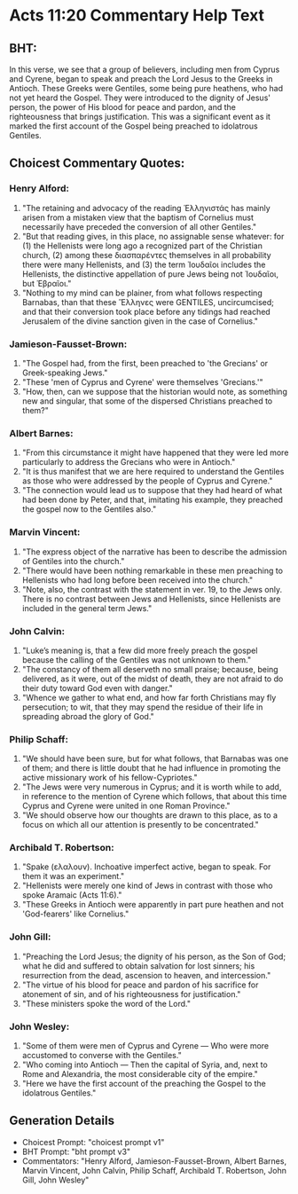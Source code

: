 # Acts 11:20 Commentary Help Text

## BHT:
In this verse, we see that a group of believers, including men from Cyprus and Cyrene, began to speak and preach the Lord Jesus to the Greeks in Antioch. These Greeks were Gentiles, some being pure heathens, who had not yet heard the Gospel. They were introduced to the dignity of Jesus' person, the power of His blood for peace and pardon, and the righteousness that brings justification. This was a significant event as it marked the first account of the Gospel being preached to idolatrous Gentiles.

## Choicest Commentary Quotes:
### Henry Alford:
1. "The retaining and advocacy of the reading Ἑλληνιστάς has mainly arisen from a mistaken view that the baptism of Cornelius must necessarily have preceded the conversion of all other Gentiles."
2. "But that reading gives, in this place, no assignable sense whatever: for (1) the Hellenists were long ago a recognized part of the Christian church, (2) among these διασπαρέντες themselves in all probability there were many Hellenists, and (3) the term Ἰουδαῖοι includes the Hellenists, the distinctive appellation of pure Jews being not Ἰουδαῖοι, but Ἑβραῖοι."
3. "Nothing to my mind can be plainer, from what follows respecting Barnabas, than that these Ἕλληνες were GENTILES, uncircumcised; and that their conversion took place before any tidings had reached Jerusalem of the divine sanction given in the case of Cornelius."

### Jamieson-Fausset-Brown:
1. "The Gospel had, from the first, been preached to 'the Grecians' or Greek-speaking Jews."
2. "These 'men of Cyprus and Cyrene' were themselves 'Grecians.'"
3. "How, then, can we suppose that the historian would note, as something new and singular, that some of the dispersed Christians preached to them?"

### Albert Barnes:
1. "From this circumstance it might have happened that they were led more particularly to address the Grecians who were in Antioch."
2. "It is thus manifest that we are here required to understand the Gentiles as those who were addressed by the people of Cyprus and Cyrene."
3. "The connection would lead us to suppose that they had heard of what had been done by Peter, and that, imitating his example, they preached the gospel now to the Gentiles also."

### Marvin Vincent:
1. "The express object of the narrative has been to describe the admission of Gentiles into the church."
2. "There would have been nothing remarkable in these men preaching to Hellenists who had long before been received into the church."
3. "Note, also, the contrast with the statement in ver. 19, to the Jews only. There is no contrast between Jews and Hellenists, since Hellenists are included in the general term Jews."

### John Calvin:
1. "Luke’s meaning is, that a few did more freely preach the gospel because the calling of the Gentiles was not unknown to them."
2. "The constancy of them all deserveth no small praise; because, being delivered, as it were, out of the midst of death, they are not afraid to do their duty toward God even with danger."
3. "Whence we gather to what end, and how far forth Christians may fly persecution; to wit, that they may spend the residue of their life in spreading abroad the glory of God."

### Philip Schaff:
1. "We should have been sure, but for what follows, that Barnabas was one of them; and there is little doubt that he had influence in promoting the active missionary work of his fellow-Cypriotes." 
2. "The Jews were very numerous in Cyprus; and it is worth while to add, in reference to the mention of Cyrene which follows, that about this time Cyprus and Cyrene were united in one Roman Province." 
3. "We should observe how our thoughts are drawn to this place, as to a focus on which all our attention is presently to be concentrated."

### Archibald T. Robertson:
1. "Spake (ελαλουν). Inchoative imperfect active, began to speak. For them it was an experiment." 
2. "Hellenists were merely one kind of Jews in contrast with those who spoke Aramaic (Acts 11:6)." 
3. "These Greeks in Antioch were apparently in part pure heathen and not 'God-fearers' like Cornelius."

### John Gill:
1. "Preaching the Lord Jesus; the dignity of his person, as the Son of God; what he did and suffered to obtain salvation for lost sinners; his resurrection from the dead, ascension to heaven, and intercession." 
2. "The virtue of his blood for peace and pardon of his sacrifice for atonement of sin, and of his righteousness for justification."
3. "These ministers spoke the word of the Lord."

### John Wesley:
1. "Some of them were men of Cyprus and Cyrene — Who were more accustomed to converse with the Gentiles."
2. "Who coming into Antioch — Then the capital of Syria, and, next to Rome and Alexandria, the most considerable city of the empire."
3. "Here we have the first account of the preaching the Gospel to the idolatrous Gentiles."


## Generation Details
- Choicest Prompt: "choicest prompt v1"
- BHT Prompt: "bht prompt v3"
- Commentators: "Henry Alford, Jamieson-Fausset-Brown, Albert Barnes, Marvin Vincent, John Calvin, Philip Schaff, Archibald T. Robertson, John Gill, John Wesley"

